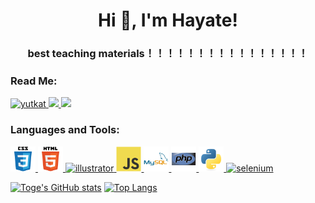 <h1 align="center">Hi 👋, I'm Hayate!</h1>
<h3 align="center">best teaching materials！！！！！！！！！！！！！！！！</h3>

<p align="left">
<h3>Read Me:</h3>
  <a href="https://github.com/Hayate12345/">
    <img src="https://komarev.com/ghpvc/?username=Hayate12345" alt="yutkat" />
  </a>
  <a href="http://twitter.com/hayate/kic">
    <img height="20" src="https://img.shields.io/twitter/follow/hayate_kic?label=Twitter&logo=twitter&style=flat" />
  </a>
  <a href="https://github.com/Hayate12345">
    <img height="20" src="https://img.shields.io/github/followers/Hayate12345?label=follow&logo=github&style=flat" />
  </a>
</p>

<h3 align="left">Languages and Tools:</h3>
<p align="left"> <a href="https://www.w3schools.com/css/" target="_blank" rel="noreferrer"> <img src="https://raw.githubusercontent.com/devicons/devicon/master/icons/css3/css3-original-wordmark.svg" alt="css3" width="40" height="40"/> </a> <a href="https://www.w3.org/html/" target="_blank" rel="noreferrer"> <img src="https://raw.githubusercontent.com/devicons/devicon/master/icons/html5/html5-original-wordmark.svg" alt="html5" width="40" height="40"/> </a> <a href="https://www.adobe.com/in/products/illustrator.html" target="_blank" rel="noreferrer"> <img src="https://www.vectorlogo.zone/logos/adobe_illustrator/adobe_illustrator-icon.svg" alt="illustrator" width="40" height="40"/> </a> <a href="https://developer.mozilla.org/en-US/docs/Web/JavaScript" target="_blank" rel="noreferrer"> <img src="https://raw.githubusercontent.com/devicons/devicon/master/icons/javascript/javascript-original.svg" alt="javascript" width="40" height="40"/> </a> <a href="https://www.mysql.com/" target="_blank" rel="noreferrer"> <img src="https://raw.githubusercontent.com/devicons/devicon/master/icons/mysql/mysql-original-wordmark.svg" alt="mysql" width="40" height="40"/> </a> <a href="https://www.php.net" target="_blank" rel="noreferrer"> <img src="https://raw.githubusercontent.com/devicons/devicon/master/icons/php/php-original.svg" alt="php" width="40" height="40"/> </a> <a href="https://www.python.org" target="_blank" rel="noreferrer"> <img src="https://raw.githubusercontent.com/devicons/devicon/master/icons/python/python-original.svg" alt="python" width="40" height="40"/> </a> <a href="https://www.selenium.dev" target="_blank" rel="noreferrer"> <img src="https://raw.githubusercontent.com/detain/svg-logos/780f25886640cef088af994181646db2f6b1a3f8/svg/selenium-logo.svg" alt="selenium" width="40" height="40"/> </a></p>





[![Toge's GitHub stats](https://github-readme-stats.vercel.app/api?username=Hayate12345&theme=vue-dark&show_icons=true)](https://github.com/Hayate12345/github-readme-stats) [![Top Langs](https://github-readme-stats.vercel.app/api/top-langs/?username=Hayate12345&theme=vue-dark&show_icons=true&layout=compact)](https://github.com/Hayate12345/github-readme-stats)



